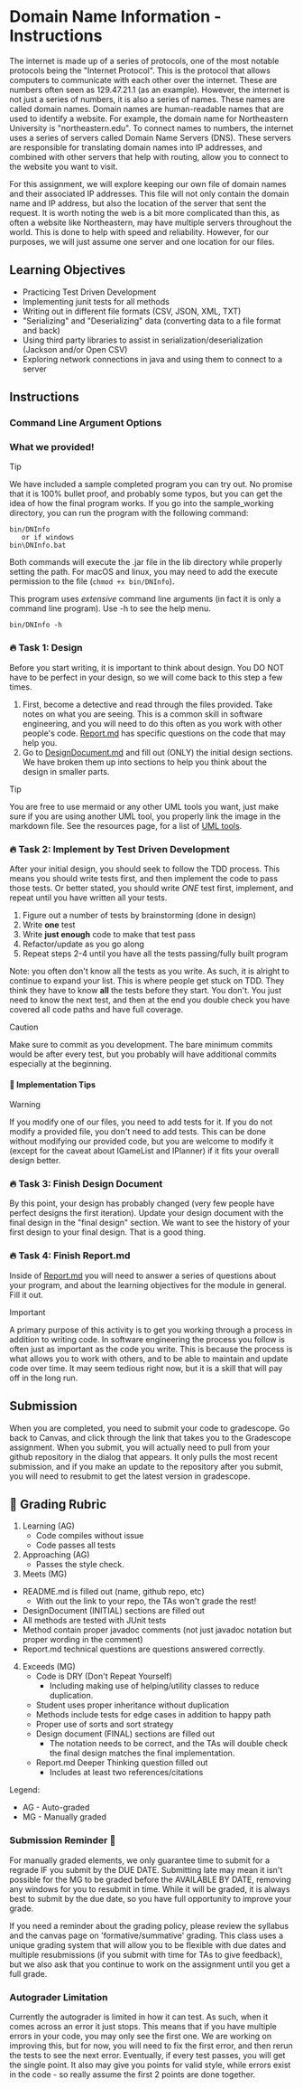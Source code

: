 # Domain Name Information - Instructions
The internet is made up of a series of protocols, one of the most notable protocols being the "Internet Protocol". This is the protocol that allows computers to communicate with each other over the internet. These are numbers often seen as 129.47.21.1 (as an example). However, the internet is not just a series of numbers, it is also a series of names. These names are called domain names. Domain names are human-readable names that are used to identify a website. For example, the domain name for Northeastern University is "northeastern.edu". To connect names to numbers, the internet uses a series of servers called Domain Name Servers (DNS). These servers are responsible for translating domain names into IP addresses, and combined with other servers that help with routing, allow you to connect to the website you want to visit.

For this assignment, we will explore keeping our own file of domain names and their associated IP addresses. This file will not only contain the domain name and IP address, but also the location of the server that sent the request. It is worth noting the web is a bit more complicated than this, as often a website like Northeastern, may have multiple servers throughout the world. This is done to help with speed and reliability. However, for our purposes, we will just assume one server and one location for our files. 



## Learning Objectives
* Practicing Test Driven Development
* Implementing junit tests for all methods
* Writing out in different file formats (CSV, JSON, XML, TXT)
* "Serializing" and "Deserializing" data (converting data to a file format and back)
* Using third party libraries to assist in serialization/deserialization (Jackson and/or Open CSV)
* Exploring network connections in java and using them to connect to a server


## Instructions



### Command Line Argument Options


### What we provided!


> [!TIP]
> We have included a sample completed program you can try out. No promise that it is
> 100% bullet proof, and probably some typos, but you can get the idea
> of how the final program works. If you go into the sample_working directory, you can run the program with the following command:
> ```console
> bin/DNInfo
>    or if windows
> bin\DNInfo.bat
> ```
> Both commands will execute the .jar file in the lib directory while properly setting the path. For macOS and linux, 
> you may need to add the execute permission to the file (`chmod +x bin/DNInfo`).
>
> This program uses *extensive* command line arguments (in fact it is only a command line program). Use -h to see the help menu.
> ```
> bin/DNInfo -h  
> ```



### :fire: Task 1: Design 

Before you start writing, it is important to think about design. You DO NOT have to be perfect in your design, so we will come back to this step a few times. 

1. First, become a detective and read through the files provided. Take notes on what you are seeing.  This is a common skill in software engineering, and you will need to do this often as you work with other people's code. [Report.md](../Report.md) has specific questions on the code that may help you. 
2. Go to [DesignDocument.md](../DesignDocument.md) and fill out (ONLY) the initial design sections. We have broken them up into sections to help you think about the design in smaller parts.

> [!TIP]
> You are free  to use mermaid or any other UML tools you want, just make sure if you are using another UML tool, you properly link the image in the markdown file. See the resources page, for a list of [UML tools](https://github.com/CS5004-khoury-lionelle/Resources?tab=readme-ov-file#uml-design-tools).


### :fire: Task 2: Implement by Test Driven Development

After your initial design, you should seek to follow the TDD process. This means you should write tests first, and then implement the code to pass those tests. Or better stated, you should write *ONE* test first, implement, and repeat until you have written all your tests. 

1. Figure out a number of tests by brainstorming (done in design)
2. Write **one** test
3. Write **just enough** code to make that test pass
4. Refactor/update  as you go along
5. Repeat steps 2-4 until you have all the tests passing/fully built program

Note: you often don't know all the tests as you write. As such, it is alright to continue to expand your list. This is where people get stuck on TDD. They think they have to know **all** the tests before they start. You don't. You just need to know the next test, and then at the end you double check you have covered all code paths and have full coverage. 

> [!CAUTION]
> Make sure to commit as you development. The bare minimum commits would be after every test, but you probably will have additional commits especially at the beginning. 

#### :raising_hand: Implementation Tips





> [!WARNING]
> If you modify one of our files, you need to add tests for it. If you do not modify a provided file, you don't need to add tests. This can be done without modifying our provided code, but you are welcome to modify it (except for the caveat about IGameList and IPlanner) if it fits your overall design better. 
 
### :fire: Task 3: Finish Design Document

By this point, your design has probably changed (very few people have perfect designs the first iteration). Update your design document with the final design in the "final design" section. We want to see the history of your first design to your final design. That is a good thing. 


### :fire: Task 4: Finish Report.md

Inside of [Report.md](../Report.md) you will need to answer a series of questions about your program, and about the learning objectives for the module in general. Fill it out. 


> [!IMPORTANT]
> A primary purpose of this activity is to get you working through a process in addition to writing code. In software engineering the process you follow is often just as important as the code you write. This is because the process is what allows you to work with others, and to be able to maintain and update code over time. It may seem tedious right now, but it is a skill that will pay off in the long run.




## Submission

When you are completed, you need to submit your code to gradescope. Go back to Canvas, and click through the link that takes you to the Gradescope assignment. When you submit, you will actually need to pull from your github repository in the dialog that appears. It only pulls the most recent submission, and if you make an update to the repository after you submit, you will need to resubmit to get the latest version in gradescope. 


## 📝 Grading Rubric

1. Learning (AG)
   * Code compiles without issue
   * Code passes all tests 
2. Approaching (AG)
   * Passes the style check.  
3. Meets (MG)
  * README.md is filled out (name, github repo, etc) 
      * With out the link to your repo, the TAs won't grade the rest!
   * DesignDocument (INITIAL) sections are filled out 
   * All methods are tested with JUnit tests
   * Method contain proper javadoc comments (not just javadoc notation but proper wording in the comment)
   * Report.md technical questions are questions answered correctly.
4. Exceeds (MG)
   * Code is DRY (Don't Repeat Yourself)
      * Including making use of helping/utility classes to reduce duplication.
   * Student uses proper inheritance without duplication 
   * Methods include tests for edge cases in addition to happy path
   * Proper use of sorts and sort strategy
   * Design document (FINAL) sections are filled out 
     * The notation needs to be correct, and the TAs will double check the final design
     matches the final implementation.
   * Report.md Deeper Thinking question filled out
     * Includes at least two references/citations

Legend:
* AG - Auto-graded
* MG - Manually graded

### Submission Reminder 🚨
For manually graded elements, we only guarantee time to submit for a regrade IF you submit by the DUE DATE. Submitting late may mean it isn't possible for the MG to be graded before the AVAILABLE BY DATE, removing any windows for you to resubmit in time. While it will be graded, it is always best to submit by the due date, so you have full opportunity to improve your grade.

If you need a reminder about the grading policy, please review the syllabus and the canvas page on 'formative/summative' grading. This class uses a unique grading system that will allow you to be flexible with due dates and multiple resubmissions (if you submit with time for TAs to give feedback), but we also ask that you continue to work on the assignment until you get a full grade.


### Autograder Limitation
Currently the autograder is limited in how it can test. As such, when it comes across an error it just stops. This means that if you have multiple errors in your code, you may only see the first one. We are working on improving this, but for now, you will need to fix the first error, and then rerun the tests to see the next error. Eventually, if every test passes, you will get the single point. It also may give you points for valid style, while errors exist in the code - so really assume the first 2 points are done together. 
